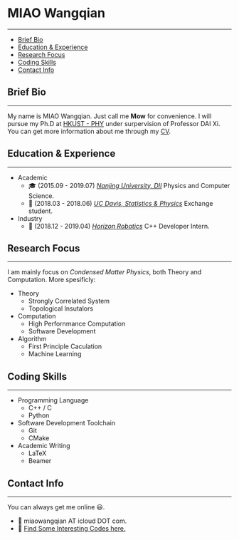 # MIAO Wangqian

---

<!-- TOC -->
- [Brief Bio](#brief-bio)
- [Education & Experience](#education--experience)
- [Research Focus](#research-focus)
- [Coding Skills](#coding-skills)
- [Contact Info](#contact-info)
<!-- /TOC -->

## Brief Bio

---

My name is MIAO Wangqian. Just call me **Mow** for convenience. I will pursue my Ph.D at [HKUST - PHY](https://physics.ust.hk/eng/) under surpervision of Professor DAI Xi. You can get more information about me through my [CV](./pdfs/1.pdf).

## Education & Experience

---

- Academic
  - 🎓 (2015.09 - 2019.07) [*Nanjing University, DII*](https://www.nju.edu.cn/) Physics and Computer Science.
  - 🙇‍ (2018.03 - 2018.06) [*UC Davis, Statistics & Physics*](https://www.ucdavis.edu/) Exchange student.
- Industry
  - 👷 (2018.12 - 2019.04) [*Horizon Robotics*](https://www.horizon.ai/) C++ Developer Intern.

## Research Focus

---

I am mainly focus on *Condensed Matter Physics*, both Theory and Computation. More spesificly:

- Theory
  - Strongly Correlated System
  - Topological Insutalors
- Computation
  - High Perfornmance Computation
  - Software Development
- Algorithm
  - First Principle Caculation
  - Machine Learning

## Coding Skills

---

- Programming Language
  - C++ / C
  - Python
- Software Development Toolchain
  - Git
  - CMake
- Academic Writing
  - LaTeX
  - Beamer

## Contact Info

---

You can always get me online 😃.

- 📧 miaowangqian AT icloud DOT com.
- 🔗 [Find Some Interesting Codes here.](https://github.com/zybbigpy/)
